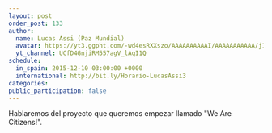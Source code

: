 ```yaml
---
layout: post
order_post: 133
author:
  name: Lucas Assi (Paz Mundial)
  avatar: https://yt3.ggpht.com/-wd4esRXXszo/AAAAAAAAAAI/AAAAAAAAAAA/j1eRnRV536g/s88-c-k-no/photo.jpg
  yt_channel: UCfD4GnjiRM557agV_lAqI1Q
schedule:
  in_spain: 2015-12-10 03:00:00 +0000
  international: http://bit.ly/Horario-LucasAssi3
categories:
public_participation: false
---
```

Hablaremos del proyecto que queremos empezar llamado "We Are Citizens!".
